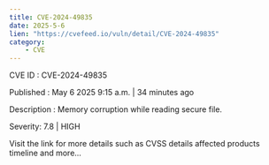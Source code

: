 ```yaml
---
title: CVE-2024-49835
date: 2025-5-6
lien: "https://cvefeed.io/vuln/detail/CVE-2024-49835"
category:
    - CVE
---
```


CVE ID : CVE-2024-49835

Published :  May 6
2025
9:15 a.m. | 34 minutes ago

Description : Memory corruption while reading secure file.

Severity: 7.8 | HIGH

Visit the link for more details
such as CVSS details
affected products
timeline
and more...
